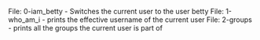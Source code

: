 File: 0-iam_betty - Switches the current user to the user betty
File: 1-who_am_i - prints the effective username of the current user
File: 2-groups - prints all the groups the current user is part of
